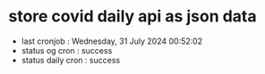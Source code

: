 # store covid daily api as json data

- last cronjob : Wednesday, 31 July 2024 00:52:02
- status og cron : success
- status daily cron : success
      
      